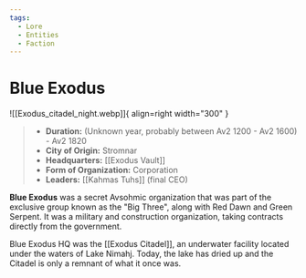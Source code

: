 ```yaml
---
tags:
  - Lore
  - Entities
  - Faction
---
```


# Blue Exodus

![[Exodus_citadel_night.webp]]{ align=right width="300" }

> - **Duration:** (Unknown year, probably between Av2 1200 - Av2 1600) - Av2 1820
> - **City of Origin:** Stromnar
> - **Headquarters:** [[Exodus Vault]]
> - **Form of Organization:** Corporation
> - **Leaders:** [[Kahmas Tuhs]] (final CEO)


**Blue Exodus** was a secret Avsohmic organization that was part of the exclusive group known as the "Big Three", along with Red Dawn and Green Serpent. It was a military and construction organization, taking contracts directly from the government.

Blue Exodus HQ was the [[Exodus Citadel]], an underwater facility located under the waters of Lake Nimahj. Today, the lake has dried up and the Citadel is only a remnant of what it once was.
